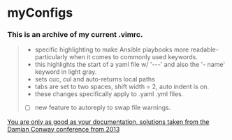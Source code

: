 # myConfigs
### This is an archive of my current .vimrc.  
  > - specific highlighting to make Ansible playbooks more readable- particularly when it comes to commonly used keywords. 
  > - this highlights the start of a yaml file w/ '---' and also the '- name' keyword in light gray. 
  > - sets cuc, cul and auto-returns local paths
  > - tabs are set to two spaces, shift width = 2, auto indent is on. 
  > - these changes specifically apply to .yaml .yml files.
  > - [ ] new feature to autoreply to swap file warnings.

[You are only as good as your documentation, solutions taken from the Damian Conway conference from 2013](https://www.youtube.com/watch?v=aHm36-na4-4&t=216s)
